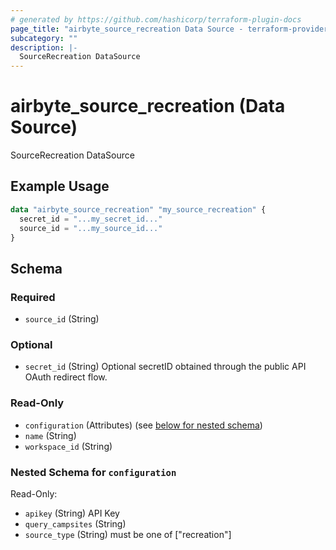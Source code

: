 ```yaml
---
# generated by https://github.com/hashicorp/terraform-plugin-docs
page_title: "airbyte_source_recreation Data Source - terraform-provider-airbyte"
subcategory: ""
description: |-
  SourceRecreation DataSource
---
```


# airbyte_source_recreation (Data Source)

SourceRecreation DataSource

## Example Usage

```terraform
data "airbyte_source_recreation" "my_source_recreation" {
  secret_id = "...my_secret_id..."
  source_id = "...my_source_id..."
}
```

<!-- schema generated by tfplugindocs -->
## Schema

### Required

- `source_id` (String)

### Optional

- `secret_id` (String) Optional secretID obtained through the public API OAuth redirect flow.

### Read-Only

- `configuration` (Attributes) (see [below for nested schema](#nestedatt--configuration))
- `name` (String)
- `workspace_id` (String)

<a id="nestedatt--configuration"></a>
### Nested Schema for `configuration`

Read-Only:

- `apikey` (String) API Key
- `query_campsites` (String)
- `source_type` (String) must be one of ["recreation"]


